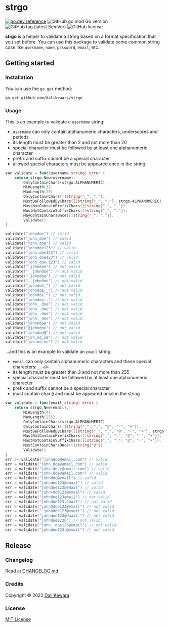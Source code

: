 # strgo

[![go.dev reference](https://img.shields.io/badge/go.dev-reference-007d9c?logo=go&logoColor=white&style=flat-square)](https://pkg.go.dev/github.com/dalikewara/strgo)
![GitHub go.mod Go version](https://img.shields.io/github/go-mod/go-version/dalikewara/strgo)
![GitHub tag (latest SemVer)](https://img.shields.io/github/v/tag/dalikewara/strgo)
![GitHub license](https://img.shields.io/github/license/dalikewara/strgo)

**strgo** is a helper to validate a string based on a format specification that you set before. You can use this package to validate
some common string case like `username`, `name`, `password`, `email`, etc.

## Getting started

### Installation

You can use the `go get` method:

```bash
go get github.com/dalikewara/strgo
```

### Usage

This is an example to validate a `username` string:

- `username` can only contain alphanumeric characters, underscores and periods
- its length must be greater than 2 and not more than 20
- special character must be followed by at least one alphanumeric character
- prefix and suffix cannot be a special character
- allowed special characters must be appeared once in the string

```go
var validate = func(username string) error {
    return strgo.New(username).
        OnlyContainChars(strgo.ALPHANUMERIC).
        MinLength(3).
        MaxLength(20).
        OnlyContainChars([]string{"_", "."}).
        MustBeFollowedByChars([]string{"_", "."}, strgo.ALPHANUMERIC).
        MustNotContainPrefixChars([]string{"_", "."}).
        MustNotContainSuffixChars([]string{"_", "."}).
        MayContainCharsOnce([]string{"_", "."}).
        Validate()
}

validate("johndoe") // valid
validate("john_doe") // valid
validate("john.doe") // valid
validate("johndoe123") // valid
validate("john.doe123") // valid
validate("john_doe123") // valid
validate("john_doe.123") // valid
validate("_johndoe") // not valid
validate("__johndoe") // not valid
validate(".johndoe") // not valid
validate("..johndoe") // not valid
validate("johndoe_") // not valid
validate("johndoe__") // not valid
validate("johndoe.") // not valid
validate("johndoe..") // not valid
validate("john__doe") // not valid
validate("john_.doe") // not valid
validate("john..doe") // not valid
validate("john._doe") // not valid
validate("john@doe") // not valid
validate("@johndoe") // not valid
validate("johndoe@") // not valid
validate("joh_nd_oe") // not valid
validate("joh.nd.oe") // not valid
```

...and this is an example to validate an `email` string:

- `email` can only contain alphanumeric characters and these special characters: `_.-@+`
- its length must be greater than 3 and not more than 255
- special character must be followed by at least one alphanumeric character
- prefix and suffix cannot be a special character
- must contain char `@` and must be appeared once in the string

```go
var validate = func(email string) error {
    return strgo.New(email).
        MinLength(4).
        MaxLength(255).
        OnlyContainChars(strgo.ALPHANUMERIC).
        OnlyContainChars([]string{"_", ".", "@", "-", "+"}).
        MustBeFollowedByChars([]string{"_", ".", "@", "-", "+"}, strgo.ALPHANUMERIC).
        MustNotContainPrefixChars([]string{"_", ".", "@", "-", "+"}).
        MustNotContainSuffixChars([]string{"_", ".", "@", "-", "+"}).
        MustContainCharsOnce([]string{"@"}).
        Validate()
}
err := validate("johndoe@email.com") // valid
err = validate("john_doe@email.com") // valid
err = validate("john_do.e@email.com") // valid
err = validate("john-doe@email.com") // valid
err = validate("johndoe@email") // valid
err = validate("johndoe123@email") // valid
err = validate("johndoe123@email") // valid
err = validate("john+doe123@email") // valid
err = validate("johndoe123email") // not valid
err = validate("johndoe123.email") // not valid
err = validate("john@doe123@email") // not valid
err = validate(".johndoe123@email") // not valid
err = validate("johndoe123@email.") // not valid
err = validate("johndoe123@") // not valid
err = validate("john_.doe123@email") // not valid
err = validate("johndoe123.@email") // not valid
```

## Release

### Changelog

Read at [CHANGELOG.md](https://github.com/dalikewara/strgo/blob/master/CHANGELOG.md)

### Credits

Copyright &copy; 2022 [Dali Kewara](https://www.dalikewara.com)

### License

[MIT License](https://github.com/dalikewara/strgo/blob/master/LICENSE)
